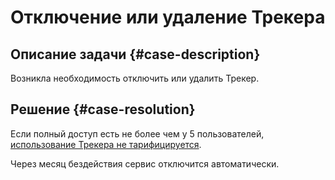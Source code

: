 # Отключение или удаление Трекера



## Описание задачи {#case-description}

Возникла необходимость отключить или удалить Трекер.

## Решение {#case-resolution}

Если полный доступ есть не более чем у 5 пользователей, [использование Трекера не тарифицируется](../../../tracker/pricing.md).

Через месяц бездействия сервис отключится автоматически.